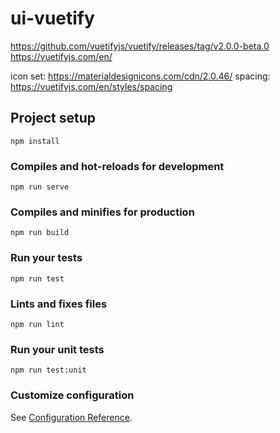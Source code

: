 # ui-vuetify
https://github.com/vuetifyjs/vuetify/releases/tag/v2.0.0-beta.0
https://vuetifyjs.com/en/

icon set: https://materialdesignicons.com/cdn/2.0.46/
spacing:  https://vuetifyjs.com/en/styles/spacing

## Project setup
```
npm install
```

### Compiles and hot-reloads for development
```
npm run serve
```

### Compiles and minifies for production
```
npm run build
```

### Run your tests
```
npm run test
```

### Lints and fixes files
```
npm run lint
```

### Run your unit tests
```
npm run test:unit
```

### Customize configuration
See [Configuration Reference](https://cli.vuejs.org/config/).
